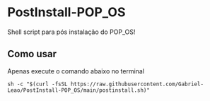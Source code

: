 # PostInstall-POP_OS
Shell script para pós instalação do POP_OS!


## Como usar

Apenas execute o comando abaixo no terminal
```shell
sh -c "$(curl -fsSL https://raw.githubusercontent.com/Gabriel-Leao/PostInstall-POP_OS/main/postinstall.sh)"
```
